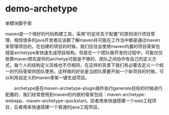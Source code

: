 # demo-archetype
单模块脚手架

maven是一个很好的代码构建工具，采用“约定优先于配置”的原则进行项目管理，相信很多的java开发者应该都了解maven并可能在工作当中都是通过maven来管理项目的，在创建的项目的时候，我们往往会使用maven内置的项目骨架也就是archetype来快速生成项目结构。但是在一个团队做开发的过程中，可能仅仅依靠maven预先提供的archetyp可能是不够的，团队之间协作有自己的定义方式，每个人的结构定义风格也不尽相同，在这样的背景下我们有必要去定义一个统一的代码骨架供团队使用，这样做的好处是当团队需要开始一个新项目的时候，可以利用自定义的maven骨架一键生成项目。

　　archetype是在maven-archetype-plugin插件执行generate目标的时候进行配置的，我们经常使用到maven的内嵌的骨架包括：maven-archetype-webapp、maven-archetype-quickstart。前者用来快速搭建一个web工程项目，后者用来快速搭建一个普通的java工程项目。

